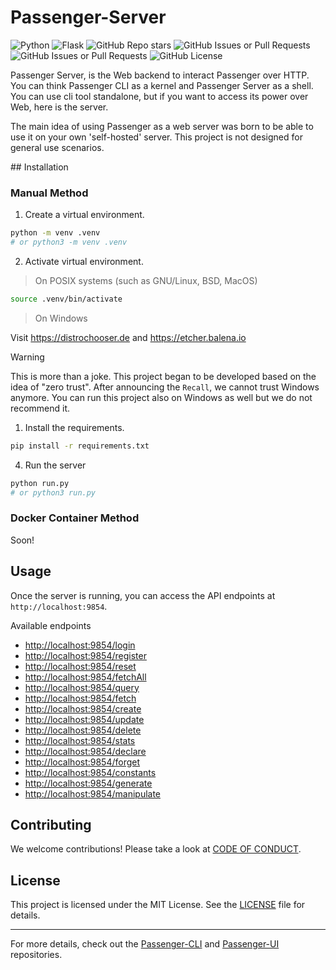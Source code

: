 # Passenger-Server

![Python](https://img.shields.io/badge/Python-3.12-blue?logo=python&logoColor=yellow)
![Flask](https://img.shields.io/badge/Flask-API-brown?logo=flask&logoColor=red)
![GitHub Repo stars](https://img.shields.io/github/stars/Elagoht/Passenger-server?style=flat)
![GitHub Issues or Pull Requests](https://img.shields.io/github/issues/Elagoht/Passenger-server)
![GitHub Issues or Pull Requests](https://img.shields.io/github/issues-pr/Elagoht/Passenger-server)
![GitHub License](https://img.shields.io/github/license/Elagoht/Passenger-server)

Passenger Server, is the Web backend to interact Passenger over HTTP. You can think Passenger CLI as a kernel and Passenger Server as a shell. You can use cli tool standalone, but if you want to access its power over Web, here is the server.

The main idea of ​​using Passenger as a web server was born to be able to use it on your own 'self-hosted' server. This project is not designed for general use scenarios.

## Installation

### Manual Method

1. Create a virtual environment.

```sh
python -m venv .venv
# or python3 -m venv .venv
```

2. Activate virtual environment.

> On POSIX systems (such as GNU/Linux, BSD, MacOS)

```sh
source .venv/bin/activate
```

> On Windows

Visit <https://distrochooser.de> and <https://etcher.balena.io>

> [!WARNING]
> This is more than a joke. This project began to be developed based on the idea of "zero trust". After announcing the `Recall`, we cannot trust Windows anymore. You can run this project also on Windows as well but we do not recommend it.

1. Install the requirements.

```sh
pip install -r requirements.txt
```

4. Run the server

```sh
python run.py
# or python3 run.py
```

### Docker Container Method

Soon!

## Usage

Once the server is running, you can access the API endpoints at `http://localhost:9854`.

Available endpoints
* <http://localhost:9854/login>
* <http://localhost:9854/register>
* <http://localhost:9854/reset>
* <http://localhost:9854/fetchAll>
* <http://localhost:9854/query>
* <http://localhost:9854/fetch>
* <http://localhost:9854/create>
* <http://localhost:9854/update>
* <http://localhost:9854/delete>
* <http://localhost:9854/stats>
* <http://localhost:9854/declare>
* <http://localhost:9854/forget>
* <http://localhost:9854/constants>
* <http://localhost:9854/generate>
* <http://localhost:9854/manipulate>

## Contributing

We welcome contributions! Please take a look at [CODE OF CONDUCT](./CODE_OF_CONDUCT.md).

## License

This project is licensed under the MIT License. See the [LICENSE](./LICENSE) file for details.

---

For more details, check out the [Passenger-CLI](https://github.com/Elagoht/Passenger-cli) and [Passenger-UI](https://github.com/Elagoht/Passenger-UI) repositories.
